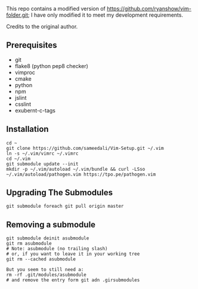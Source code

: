 This repo contains a modified version of https://github.com/ryanshow/vim-folder.git;
I have only modified it to meet my development requirements.

Credits to the original author.

Prerequisites
-------------
- git
- flake8      (python pep8 checker)
- vimproc
- cmake
- python
- npm
- jslint
- csslint
- exubernt-c-tags

Installation
------------
    cd ~
    git clone https://github.com/sameedali/Vim-Setup.git ~/.vim
    ln -s ~/.vim/vimrc ~/.vimrc
    cd ~/.vim
    git submodule update --init
    mkdir -p ~/.vim/autoload ~/.vim/bundle && curl -LSso ~/.vim/autoload/pathogen.vim https://tpo.pe/pathogen.vim

Upgrading The Submodules
------------------------
    git submodule foreach git pull origin master

Removing a submodule
---------------------
    git submodule deinit asubmodule
    git rm asubmodule
    # Note: asubmodule (no trailing slash)
    # or, if you want to leave it in your working tree
    git rm --cached asubmodule

    But you seem to still need a:
    rm -rf .git/modules/asubmodule
    # and remove the entry form git adn .girsubmodules

